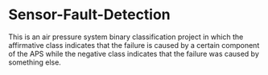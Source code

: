 # Sensor-Fault-Detection
This is an air pressure system binary classification project in which the affirmative class indicates that the failure is caused by a certain component of the APS while the negative class indicates that the failure was caused by something else.
